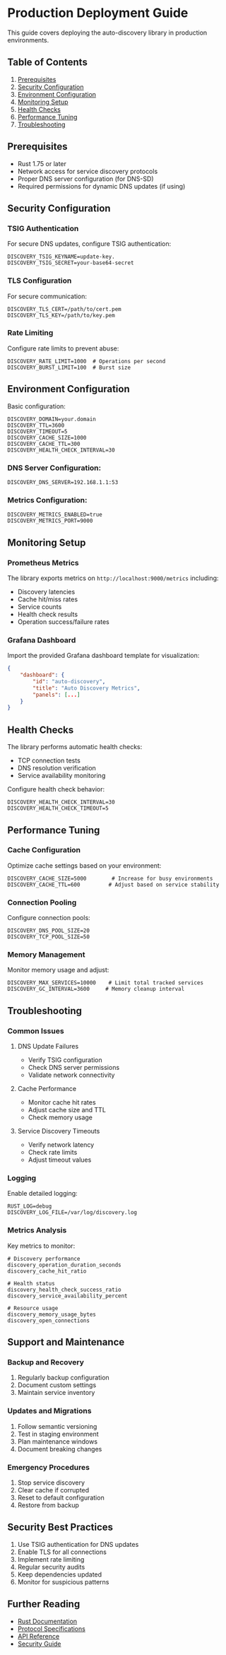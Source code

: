 # Production Deployment Guide

This guide covers deploying the auto-discovery library in production environments.

## Table of Contents

1. [Prerequisites](#prerequisites)
2. [Security Configuration](#security-configuration)
3. [Environment Configuration](#environment-configuration)
4. [Monitoring Setup](#monitoring-setup)
5. [Health Checks](#health-checks)
6. [Performance Tuning](#performance-tuning)
7. [Troubleshooting](#troubleshooting)

## Prerequisites

- Rust 1.75 or later
- Network access for service discovery protocols
- Proper DNS server configuration (for DNS-SD)
- Required permissions for dynamic DNS updates (if using)

## Security Configuration

### TSIG Authentication

For secure DNS updates, configure TSIG authentication:

```env
DISCOVERY_TSIG_KEYNAME=update-key.
DISCOVERY_TSIG_SECRET=your-base64-secret
```

### TLS Configuration

For secure communication:

```env
DISCOVERY_TLS_CERT=/path/to/cert.pem
DISCOVERY_TLS_KEY=/path/to/key.pem
```

### Rate Limiting

Configure rate limits to prevent abuse:

```env
DISCOVERY_RATE_LIMIT=1000  # Operations per second
DISCOVERY_BURST_LIMIT=100  # Burst size
```

## Environment Configuration

Basic configuration:

```env
DISCOVERY_DOMAIN=your.domain
DISCOVERY_TTL=3600
DISCOVERY_TIMEOUT=5
DISCOVERY_CACHE_SIZE=1000
DISCOVERY_CACHE_TTL=300
DISCOVERY_HEALTH_CHECK_INTERVAL=30
```

### DNS Server Configuration:

```env
DISCOVERY_DNS_SERVER=192.168.1.1:53
```

### Metrics Configuration:

```env
DISCOVERY_METRICS_ENABLED=true
DISCOVERY_METRICS_PORT=9000
```

## Monitoring Setup

### Prometheus Metrics

The library exports metrics on `http://localhost:9000/metrics` including:

- Discovery latencies
- Cache hit/miss rates
- Service counts
- Health check results
- Operation success/failure rates

### Grafana Dashboard

Import the provided Grafana dashboard template for visualization:

```json
{
    "dashboard": {
        "id": "auto-discovery",
        "title": "Auto Discovery Metrics",
        "panels": [...]
    }
}
```

## Health Checks

The library performs automatic health checks:

- TCP connection tests
- DNS resolution verification
- Service availability monitoring

Configure health check behavior:

```env
DISCOVERY_HEALTH_CHECK_INTERVAL=30
DISCOVERY_HEALTH_CHECK_TIMEOUT=5
```

## Performance Tuning

### Cache Configuration

Optimize cache settings based on your environment:

```env
DISCOVERY_CACHE_SIZE=5000        # Increase for busy environments
DISCOVERY_CACHE_TTL=600         # Adjust based on service stability
```

### Connection Pooling

Configure connection pools:

```env
DISCOVERY_DNS_POOL_SIZE=20
DISCOVERY_TCP_POOL_SIZE=50
```

### Memory Management

Monitor memory usage and adjust:

```env
DISCOVERY_MAX_SERVICES=10000    # Limit total tracked services
DISCOVERY_GC_INTERVAL=3600     # Memory cleanup interval
```

## Troubleshooting

### Common Issues

1. DNS Update Failures
   - Verify TSIG configuration
   - Check DNS server permissions
   - Validate network connectivity

2. Cache Performance
   - Monitor cache hit rates
   - Adjust cache size and TTL
   - Check memory usage

3. Service Discovery Timeouts
   - Verify network latency
   - Check rate limits
   - Adjust timeout values

### Logging

Enable detailed logging:

```env
RUST_LOG=debug
DISCOVERY_LOG_FILE=/var/log/discovery.log
```

### Metrics Analysis

Key metrics to monitor:

```prometheus
# Discovery performance
discovery_operation_duration_seconds
discovery_cache_hit_ratio

# Health status
discovery_health_check_success_ratio
discovery_service_availability_percent

# Resource usage
discovery_memory_usage_bytes
discovery_open_connections
```

## Support and Maintenance

### Backup and Recovery

1. Regularly backup configuration
2. Document custom settings
3. Maintain service inventory

### Updates and Migrations

1. Follow semantic versioning
2. Test in staging environment
3. Plan maintenance windows
4. Document breaking changes

### Emergency Procedures

1. Stop service discovery
2. Clear cache if corrupted
3. Reset to default configuration
4. Restore from backup

## Security Best Practices

1. Use TSIG authentication for DNS updates
2. Enable TLS for all connections
3. Implement rate limiting
4. Regular security audits
5. Keep dependencies updated
6. Monitor for suspicious patterns

## Further Reading

- [Rust Documentation](https://docs.rs/auto-discovery)
- [Protocol Specifications](./protocols.md)
- [API Reference](./api.md)
- [Security Guide](./security.md)

